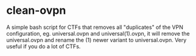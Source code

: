 # clean-ovpn
A simple bash script for CTFs that removes all "duplicates" of the VPN configuration, eg. universal.ovpn and universal(1).ovpn, it will remove the universal.ovpn and rename the (1) newer variant to universal.ovpn. Very useful if you do a lot of CTFs.
